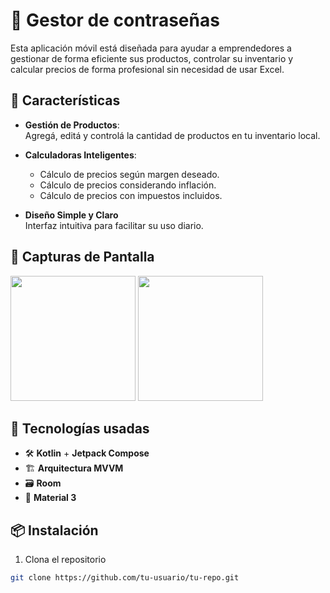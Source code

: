 # 📱 Gestor de contraseñas

Esta aplicación móvil está diseñada para ayudar a emprendedores a gestionar de forma eficiente sus productos, controlar su inventario y calcular precios de forma profesional sin necesidad de usar Excel.

## 🚀 Características

- **Gestión de Productos**:  
  Agregá, editá y controlá la cantidad de productos en tu inventario local.

- **Calculadoras Inteligentes**:
    - Cálculo de precios según margen deseado.
    - Cálculo de precios considerando inflación.
    - Cálculo de precios con impuestos incluidos.

- **Diseño Simple y Claro**  
  Interfaz intuitiva para facilitar su uso diario.

## 📸 Capturas de Pantalla

<p float="left">
  <img src="screenshots/screen1.png" width="200" />
  <img src="screenshots/screen2.png" width="200" />
</p>

## 🧰 Tecnologías usadas

- 🛠️ **Kotlin** + **Jetpack Compose**
- 🏗 **Arquitectura MVVM**
- 🗃️ **Room**
- 🌙 **Material 3**

## 📦 Instalación

1. Clona el repositorio

```bash
git clone https://github.com/tu-usuario/tu-repo.git
